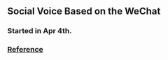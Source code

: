 ## Social Voice Based on the WeChat

### Started in Apr 4th.

### [Reference](http://wx.100get.cn/app/index.php?i=6&j=6&c=entry&do=index&m=czt_voice&wxref=mp.weixin.qq.com&wxref=mp.weixin.qq.com)
